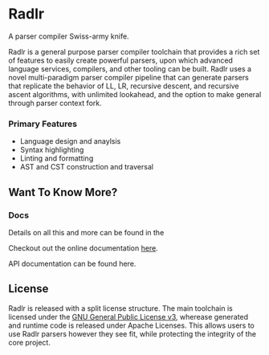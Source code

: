 # Radlr

A parser compiler Swiss-army knife.

Radlr is a general purpose parser compiler toolchain that provides a rich set of features to easily create powerful parsers, upon which advanced language services, compilers, and other tooling can be built. Radlr uses a novel multi-paradigm parser compiler pipeline that can generate parsers that replicate the behavior of LL, LR, recursive descent, and recursive ascent algorithms, with unlimited lookahead, and the option to make general through parser context fork.

### Primary Features

- Language design and anaylsis
- Syntax highlighting
- Linting and formatting
- AST and CST construction and traversal

## Want To Know More?

### Docs 

Details on all this and more can be found in  the 

Checkout out the online documentation [here](https://rum-craft.github.io/radlr/docs).

API documentation can be found here. 

## License

Radlr is released with a split license structure. The main toolchain is licensed under the [GNU General Public License v3](./LICENSE.md), wherease generated and runtime code is released under Apache Licenses. This allows users to use Radlr parsers however they see fit, while protecting the integrity of the core project. 
